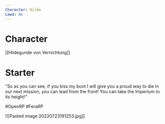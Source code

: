 ```yaml
---
Character: Hilde
Lewd: No
---
```

# Character
[[Hildegunde von Vernichtung]]

# Starter
"So as you can see, if you kiss my boot I will give you a proud way to die in our next mission, you can lead from the front! You can take the Imperium to its height!"


#OpenRP #FeraRP

![[Pasted image 20220723191253.jpg]]